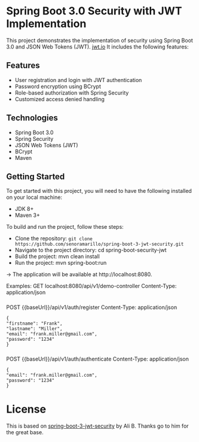 # Spring Boot 3.0 Security with JWT Implementation
This project demonstrates the implementation of security using Spring Boot 3.0 and JSON Web Tokens (JWT). [jwt.io](https://jwt.io/)
It includes the following features:

## Features
* User registration and login with JWT authentication
* Password encryption using BCrypt
* Role-based authorization with Spring Security
* Customized access denied handling

## Technologies
* Spring Boot 3.0
* Spring Security
* JSON Web Tokens (JWT)
* BCrypt
* Maven

## Getting Started
To get started with this project, you will need to have the following installed on your local machine:

* JDK 8+
* Maven 3+


To build and run the project, follow these steps:

* Clone the repository: `git clone https://github.com/senoramarillo/spring-boot-3-jwt-security.git`
* Navigate to the project directory: cd spring-boot-security-jwt
* Build the project: mvn clean install
* Run the project: mvn spring-boot:run

-> The application will be available at http://localhost:8080.

Examples:
GET localhost:8080/api/v1/demo-controller
Content-Type: application/json

###
POST {{baseUrl}}/api/v1/auth/register
Content-Type: application/json

```
{
"firstname": "Frank",
"lastname": "Miller",
"email": "frank.miller@gmail.com",
"password": "1234"
}
```

###
POST {{baseUrl}}/api/v1/auth/authenticate
Content-Type: application/json

```
{
"email": "frank.miller@gmail.com",
"password": "1234"
}
```

# License
This is based on [spring-boot-3-jwt-security](https://github.com/ali-bouali/spring-boot-3-jwt-security) by Ali B. Thanks go to him for the great base.
